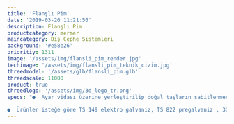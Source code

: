 ```yaml
---
title: 'Flanşlı Pim'
date: '2019-03-26 11:21:56'
description: Flanşlı Pim
productcategory: mermer
maincategory: Dış Cephe Sistemleri
background: '#e58e26'
prioritiy: 1311
image: '/assets/img/flansli_pim_render.jpg'
techimage: '/assets/img/flansli_pim_teknik_cizim.jpg'
threedmodel: '/assets/glb/flansli_pim.glb'
threedscale: 11000
product: true
threedlogo: '/assets/img/3d_logo_tr.png'
specs: "●  Ayar vidası üzerine yerleştirilip doğal taşların sabitlenmesine yarar.

●  Ürünler isteğe göre TS 149 elektro galvaniz, TS 822 pregalvaniz , 304 ve 430 paslanmaz çelikten üretilebilmektedir."
---
```


